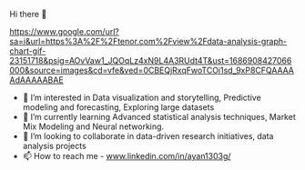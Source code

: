 Hi there 👋 

https://www.google.com/url?sa=i&url=https%3A%2F%2Ftenor.com%2Fview%2Fdata-analysis-graph-chart-gif-23151718&psig=AOvVaw1_JQOqLz4xN9L4A3RUdt4T&ust=1686908427066000&source=images&cd=vfe&ved=0CBEQjRxqFwoTCOi1sd_9xP8CFQAAAAAdAAAAABAE
- 👀 I’m interested in Data visualization and storytelling, Predictive modeling and forecasting, Exploring large datasets
- 🌱 I’m currently learning Advanced statistical analysis techniques, Market Mix Modeling and Neural networking.
- 💞️ I’m looking to collaborate in data-driven research initiatives, data analysis projects
- 📫 How to reach me - www.linkedin.com/in/ayan1303g/

<!---
31aykg/31aykg is a ✨ special ✨ repository because its `README.md` (this file) appears on your GitHub profile.
You can click the Preview link to take a look at your changes.
--->
